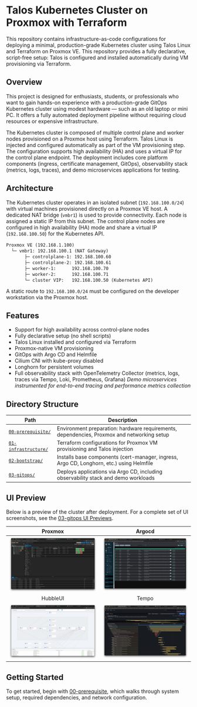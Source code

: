 # Talos Kubernetes Cluster on Proxmox with Terraform

This repository contains infrastructure-as-code configurations for deploying a minimal, production-grade Kubernetes cluster using Talos Linux and Terraform on Proxmox VE. This repository provides a fully declarative, script-free setup: Talos is configured and installed automatically during VM provisioning via Terraform.

## Overview

This project is designed for enthusiasts, students, or professionals who want to gain hands-on experience with a production-grade GitOps Kubernetes cluster using modest hardware — such as an old laptop or mini PC. It offers a fully automated deployment pipeline without requiring cloud resources or expensive infrastructure.

The Kubernetes cluster is composed of multiple control plane and worker nodes provisioned on a Proxmox host using Terraform. Talos Linux is injected and configured automatically as part of the VM provisioning step. The configuration supports high availability (HA) and uses a virtual IP for the control plane endpoint. The deployment includes core platform components (ingress, certificate management, GitOps), observability stack (metrics, logs, traces), and demo microservices applications for testing.

## Architecture

The Kubernetes cluster operates in an isolated subnet (`192.168.100.0/24`) with virtual machines provisioned directly on a Proxmox VE host. A dedicated NAT bridge (`vmbr1`) is used to provide connectivity. Each node is assigned a static IP from this subnet. The control plane nodes are configured in high availability (HA) mode and share a virtual IP (`192.168.100.50`) for the Kubernetes API.

```
Proxmox VE (192.168.1.100)
  └─ vmbr1: 192.168.100.1 (NAT Gateway)
       ├─ controlplane-1: 192.168.100.60
       ├─ controlplane-2: 192.168.100.61
       ├─ worker-1:      192.168.100.70
       ├─ worker-2:      192.168.100.71
       └─ cluster VIP:   192.168.100.50 (Kubernetes API)
```

A static route to `192.168.100.0/24` must be configured on the developer workstation via the Proxmox host.

## Features

* Support for high availability across control-plane nodes
* Fully declarative setup (no shell scripts)
* Talos Linux installed and configured via Terraform
* Proxmox-native VM provisioning
* GitOps with Argo CD and Helmfile
* Cilium CNI with kube-proxy disabled
* Longhorn for persistent volumes
* Full observability stack with OpenTelemetry Collector (metrics, logs, traces via Tempo, Loki, Prometheus, Grafana)
*Demo microservices instrumented for end-to-end tracing and performance metrics collection*

## Directory Structure

| Path                                                  | Description                                                                                |
| ----------------------------------------------------- | ------------------------------------------------------------------------------------------ |
| [`00-prerequisite/`](./00-prerequisite/README.md)     | Environment preparation: hardware requirements, dependencies, Proxmox and networking setup |
| [`01-infrastructure/`](./01-infrastructure/README.md) | Terraform configurations for Proxmox VM provisioning and Talos injection                   |
| [`02-bootstrap/`](./02-bootstrap/README.md)           | Installs base components (cert-manager, ingress, Argo CD, Longhorn, etc.) using Helmfile   |
| [`03-gitops/`](./03-gitops/README.md)                 | Deploys applications via Argo CD, including observability stack and demo workloads         |


## UI Preview

Below is a preview of the cluster after deployment. For a complete set of UI screenshots, see the [03-gitops UI Previews](./03-gitops/README.md#ui-previews).

|                    Proxmox                    |                    Argocd                    |
|:---------------------------------------------:|:--------------------------------------------:|
| <img src="./assets/proxmox.png" width="400"/> | <img src="./assets/argocd.png" width="400"/> |
|                   HubbleUI                    |                    Tempo                     |
| <img src="./assets/hubble.png" width="400"/>  | <img src="./assets/tempo.png" width="400"/>  |

## Getting Started

To get started, begin with [00-prerequisite](./00-prerequisite/README.md), which walks through system setup, required dependencies, and network configuration.